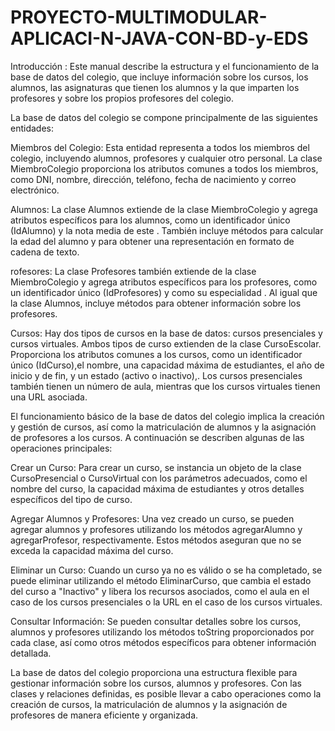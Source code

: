 # PROYECTO-MULTIMODULAR-APLICACI-N-JAVA-CON-BD-y-EDS

Introducción :
Este manual describe la estructura y el funcionamiento de la base de datos del colegio, que incluye información sobre los cursos, los alumnos, las asignaturas que tienen los alumnos y la que imparten los profesores y sobre los propios profesores del colegio.

La base de datos del colegio se compone principalmente de las siguientes entidades:

Miembros del Colegio: Esta entidad representa a todos los miembros del colegio, incluyendo alumnos, profesores y cualquier otro personal. La clase MiembroColegio proporciona los atributos comunes a todos los miembros, como DNI, nombre, dirección, teléfono, fecha de nacimiento y correo electrónico.

Alumnos: La clase Alumnos extiende de la clase MiembroColegio y agrega atributos específicos para los alumnos, como un identificador único (IdAlumno) y la nota media de este . También incluye métodos para calcular la edad del alumno y para obtener una representación en formato de cadena de texto.

rofesores: La clase Profesores también extiende de la clase MiembroColegio y agrega atributos específicos para los profesores, como un identificador único (IdProfesores) y como su especialidad  . Al igual que la clase Alumnos, incluye métodos para obtener información sobre los profesores.

Cursos: Hay dos tipos de cursos en la base de datos: cursos presenciales y cursos virtuales. Ambos tipos de curso extienden de la clase CursoEscolar. Proporciona los atributos comunes a los cursos, como un identificador único (IdCurso),el nombre, una capacidad máxima de estudiantes, el año de inicio y de fin, y un estado (activo o inactivo),. Los cursos presenciales también tienen un número de aula, mientras que los cursos virtuales tienen una URL asociada.

El funcionamiento básico de la base de datos del colegio implica la creación y gestión de cursos, así como la matriculación de alumnos y la asignación de profesores a los cursos. A continuación se describen algunas de las operaciones principales:

Crear un Curso: Para crear un curso, se instancia un objeto de la clase CursoPresencial o CursoVirtual con los parámetros adecuados, como el nombre del curso, la capacidad máxima de estudiantes y otros detalles específicos del tipo de curso.

Agregar Alumnos y Profesores: Una vez creado un curso, se pueden agregar alumnos y profesores utilizando los métodos agregarAlumno y agregarProfesor, respectivamente. Estos métodos aseguran que no se exceda la capacidad máxima del curso.

Eliminar un Curso: Cuando un curso ya no es válido o se ha completado, se puede eliminar utilizando el método EliminarCurso, que cambia el estado del curso a "Inactivo" y libera los recursos asociados, como el aula en el caso de los cursos presenciales o la URL en el caso de los cursos virtuales.

Consultar Información: Se pueden consultar detalles sobre los cursos, alumnos y profesores utilizando los métodos toString proporcionados por cada clase, así como otros métodos específicos para obtener información detallada.

La base de datos del colegio proporciona una estructura flexible para gestionar información sobre los cursos, alumnos y profesores. Con las clases y relaciones definidas, es posible llevar a cabo operaciones como la creación de cursos, la matriculación de alumnos y la asignación de profesores de manera eficiente y organizada.
